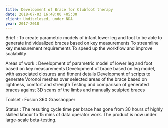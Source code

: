 ```yaml
---
title: Development of Brace for Clubfoot therapy
date: 2018-07-03 16:48:00 +05:30
client: Undisclosed, under NDA
year: 2017-2018
---
```


Brief : To create parametric models of infant lower leg and foot to be able to generate individualized braces based on key measurements
To streamline key measurement requirements
To speed up the workflow and improve scalability

Areas of work :
Development of parametric model of lower leg and foot based on key measurements
Development of brace based on leg model, with associated closures and fitment details
Development of scripts to generate Voronoi meshes over selected areas of the brace based on lightness, comfort and strength
Testing and comparison of generated braces against 3D scans of the limbs and manually sculpted braces

Toolset :
Fusion 360
Grasshopper

Status :
The resulting cycle time per brace has gone from 30 hours of highly skilled labour to 15 mins of data operator work.
The product is now under large-scale beta-testing.